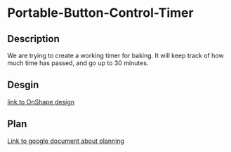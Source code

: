 # Portable-Button-Control-Timer

## Description
We are trying to create a working timer for baking. It will keep track of how much time has passed, and go up to 30 minutes. 

## Desgin 
[link to OnShape design](https://cvilleschools.onshape.com/documents/f0e050e31ed30559f61d16f6/w/8df2d4cb2d1d1daf7c273573/e/c6e4d339d0c5efd6b978cd7a)

## Plan
[Link to google document about planning](https://docs.google.com/document/d/1Kk5wZyEENQwe0-OGovz99GcC6-_3BWwYgUEaeRY9icc/edit)
